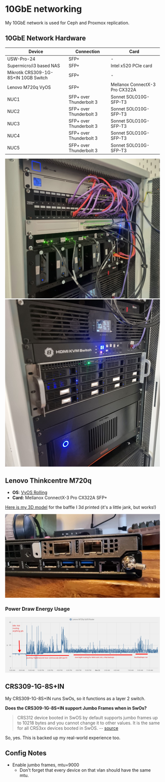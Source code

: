 # 10GbE networking

My 10GbE network is used for Ceph and Proxmox replication. 

## 10GbE Network Hardware
| Device                               | Connection              | Card                           |
|--------------------------------------|-------------------------|--------------------------------|
| USW-Pro-24                           | SFP+                    | -                              |
| Supermicro/i3 based NAS              | SFP+                    | Intel x520 PCIe card           |
| Mikrotik CRS309-1G-8S+IN 10GB Switch | SFP+                    | -                              |
| Lenovo M720q VyOS                    | SFP+                    | Mellanox ConnectX-3 Pro CX322A |
| NUC1                                 | SFP+ over Thunderbolt 3 | Sonnet ‎SOLO10G-SFP-T3          |
| NUC2                                 | SFP+ over Thunderbolt 3 | Sonnet ‎SOLO10G-SFP-T3          |
| NUC3                                 | SFP+ over Thunderbolt 3 | Sonnet ‎SOLO10G-SFP-T3          |
| NUC4                                 | SFP+ over Thunderbolt 3 | Sonnet ‎SOLO10G-SFP-T3          |
| NUC5                                 | SFP+ over Thunderbolt 3 | Sonnet ‎SOLO10G-SFP-T3          |

![my rack](./rack-top.jpg)
![my rack](./rack-middle.jpg)

## Lenovo Thinkcentre M720q

* **OS**: [VyOS Rolling](./VyOS.md)
* **Card:** Mellanox ConnectX-3 Pro CX322A SFP+

[Here is my 3D model](https://www.printables.com/model/428540-lenovo-m720q-baffle-for-melanox-cx312a-and-melanox) for the baffle I 3d printed (it's a little jank, but works!)

![baffle](m720q-baffle.png)

### Power Draw Energy Usage

[![power-draw-graph](m720q-power-draw.png)](m720q-power-draw.png)


## CRS309-1G-8S+IN

My CRS309-1G-8S+IN runs SwOs, so it functions as a layer 2 switch.

**Does the CRS309-1G-8S+IN support Jumbo Frames when in SwOs?**

> CRS312 device booted in SwOS by default supports jumbo frames up to 10218 bytes and you cannot change it to other values. It is the same for all CRS3xx devices booted in SwOS. -- [source](https://forum.mikrotik.com/viewtopic.php?t=154481#p763675)


So, yes. This is backed up my real-world experience too.


## Config Notes

* Enable jumbo frames, mtu=9000
  * Don't forget that every device on that vlan should have the same mtu.
